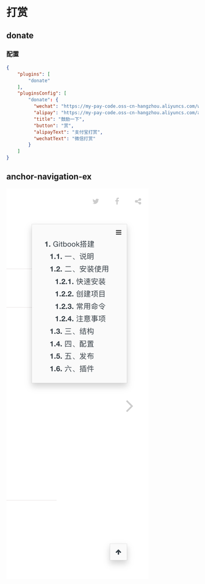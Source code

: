 # 打赏

## donate

### 配置
```json
{
    "plugins": [
        "donate"
    ],
    "pluginsConfig": [
        "donate": {
          "wechat": "https://my-pay-code.oss-cn-hangzhou.aliyuncs.com/wechat-pay.jpg",
          "alipay": "https://my-pay-code.oss-cn-hangzhou.aliyuncs.com/ali-pay.jpg",
          "title": "鼓励一下",
          "button": "赏",
          "alipayText": "支付宝打赏",
          "wechatText": "微信打赏"
        }
    ]
}
```

## anchor-navigation-ex

![页面导航](../images/anchor-navigation-ex.png)